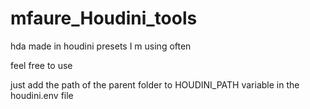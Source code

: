# mfaure_Houdini_tools

hda made in houdini
presets I m using often

feel free to use 

just add the path of the parent folder to HOUDINI_PATH variable in the houdini.env file 
